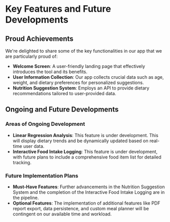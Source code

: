 # Key Features and Future Developments

## Proud Achievements
We're delighted to share some of the key functionalities in our app that we are particularly proud of:

- **Welcome Screen**: A user-friendly landing page that effectively introduces the tool and its benefits.
- **User Information Collection**: Our app collects crucial data such as age, weight, and dietary preferences for personalized suggestions.
- **Nutrition Suggestion System**: Employs an API to provide dietary recommendations tailored to user-provided data.

## Ongoing and Future Developments
### Areas of Ongoing Development
- **Linear Regression Analysis**: This feature is under development. This will display dietary trends and be dynamically updated based on real-time user data.
- **Interactive Food Intake Logging**: This feature is under development, with future plans to include a comprehensive food item list for detailed tracking.

### Future Implementation Plans
- **Must-Have Features**: Further advancements in the Nutrition Suggestion System and the completion of the Interactive Food Intake Logging are in the pipeline.
- **Optional Features**: The implementation of additional features like PDF report export, data persistence, and custom meal planner will be contingent on our available time and workload.
